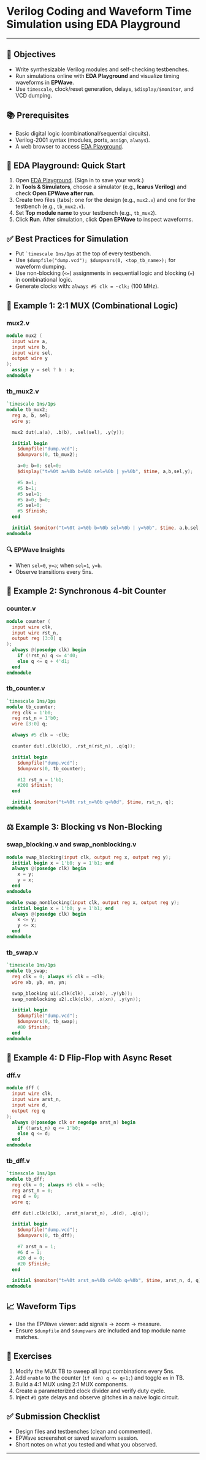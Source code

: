 
# Verilog Coding and Waveform Time Simulation using EDA Playground

---

## 📌 Objectives
- Write synthesizable Verilog modules and self-checking testbenches.
- Run simulations online with **EDA Playground** and visualize timing waveforms in **EPWave**.
- Use `timescale`, clock/reset generation, delays, `$display/$monitor`, and VCD dumping.

## 📚 Prerequisites
- Basic digital logic (combinational/sequential circuits).
- Verilog-2001 syntax (modules, ports, `assign`, `always`).
- A web browser to access [EDA Playground](https://edaplayground.com/).

## 🚀 EDA Playground: Quick Start
1. Open [EDA Playground](https://edaplayground.com/). (Sign in to save your work.)
2. In **Tools & Simulators**, choose a simulator (e.g., **Icarus Verilog**) and check **Open EPWave after run**.
3. Create two files (tabs): one for the design (e.g., `mux2.v`) and one for the testbench (e.g., `tb_mux2.v`).
4. Set **Top module name** to your testbench (e.g., `tb_mux2`).
5. Click **Run**. After simulation, click **Open EPWave** to inspect waveforms.

## ✅ Best Practices for Simulation
- Put `` `timescale 1ns/1ps `` at the top of every testbench.
- Use `$dumpfile("dump.vcd"); $dumpvars(0, <top_tb_name>);` for waveform dumping.
- Use non-blocking (`<=`) assignments in sequential logic and blocking (`=`) in combinational logic.
- Generate clocks with: `always #5 clk = ~clk;` (100 MHz).

## 🔧 Example 1: 2:1 MUX (Combinational Logic)
### mux2.v
```verilog
module mux2 (
  input wire a,
  input wire b,
  input wire sel,
  output wire y
);
  assign y = sel ? b : a;
endmodule
```
### tb_mux2.v
```verilog
`timescale 1ns/1ps
module tb_mux2;
  reg a, b, sel;
  wire y;

  mux2 dut(.a(a), .b(b), .sel(sel), .y(y));

  initial begin
    $dumpfile("dump.vcd");
    $dumpvars(0, tb_mux2);

    a=0; b=0; sel=0;
    $display("t=%0t a=%0b b=%0b sel=%0b | y=%0b", $time, a,b,sel,y);

    #5 a=1;
    #5 b=1;
    #5 sel=1;
    #5 a=0; b=0;
    #5 sel=0;
    #5 $finish;
  end

  initial $monitor("t=%0t a=%0b b=%0b sel=%0b | y=%0b", $time, a,b,sel,y);
endmodule
```
### 🔍 EPWave Insights
- When `sel=0`, `y=a`; when `sel=1`, `y=b`.
- Observe transitions every 5ns.

## 🔢 Example 2: Synchronous 4-bit Counter
### counter.v
```verilog
module counter (
  input wire clk,
  input wire rst_n,
  output reg [3:0] q
);
  always @(posedge clk) begin
    if (!rst_n) q <= 4'd0;
    else q <= q + 4'd1;
  end
endmodule
```
### tb_counter.v
```verilog
`timescale 1ns/1ps
module tb_counter;
  reg clk = 1'b0;
  reg rst_n = 1'b0;
  wire [3:0] q;

  always #5 clk = ~clk;

  counter dut(.clk(clk), .rst_n(rst_n), .q(q));

  initial begin
    $dumpfile("dump.vcd");
    $dumpvars(0, tb_counter);

    #12 rst_n = 1'b1;
    #200 $finish;
  end

  initial $monitor("t=%0t rst_n=%0b q=%0d", $time, rst_n, q);
endmodule
```

## ⚖️ Example 3: Blocking vs Non-Blocking
### swap_blocking.v and swap_nonblocking.v
```verilog
module swap_blocking(input clk, output reg x, output reg y);
  initial begin x = 1'b0; y = 1'b1; end
  always @(posedge clk) begin
    x = y;
    y = x;
  end
endmodule

module swap_nonblocking(input clk, output reg x, output reg y);
  initial begin x = 1'b0; y = 1'b1; end
  always @(posedge clk) begin
    x <= y;
    y <= x;
  end
endmodule
```
### tb_swap.v
```verilog
`timescale 1ns/1ps
module tb_swap;
  reg clk = 0; always #5 clk = ~clk;
  wire xb, yb, xn, yn;

  swap_blocking u1(.clk(clk), .x(xb), .y(yb));
  swap_nonblocking u2(.clk(clk), .x(xn), .y(yn));

  initial begin
    $dumpfile("dump.vcd");
    $dumpvars(0, tb_swap);
    #80 $finish;
  end
endmodule
```

## 🔁 Example 4: D Flip-Flop with Async Reset
### dff.v
```verilog
module dff (
  input wire clk,
  input wire arst_n,
  input wire d,
  output reg q
);
  always @(posedge clk or negedge arst_n) begin
    if (!arst_n) q <= 1'b0;
    else q <= d;
  end
endmodule
```
### tb_dff.v
```verilog
`timescale 1ns/1ps
module tb_dff;
  reg clk = 0; always #5 clk = ~clk;
  reg arst_n = 0;
  reg d = 0;
  wire q;

  dff dut(.clk(clk), .arst_n(arst_n), .d(d), .q(q));

  initial begin
    $dumpfile("dump.vcd");
    $dumpvars(0, tb_dff);

    #7 arst_n = 1;
    #6 d = 1;
    #20 d = 0;
    #20 $finish;
  end

  initial $monitor("t=%0t arst_n=%0b d=%0b q=%0b", $time, arst_n, d, q);
endmodule
```

## 📈 Waveform Tips
- Use the EPWave viewer: add signals → zoom → measure.
- Ensure `$dumpfile` and `$dumpvars` are included and top module name matches.

## 🧪 Exercises
1. Modify the MUX TB to sweep all input combinations every 5ns.
2. Add `enable` to the counter (`if (en) q <= q+1;`) and toggle `en` in TB.
3. Build a 4:1 MUX using 2:1 MUX components.
4. Create a parameterized clock divider and verify duty cycle.
5. Inject `#1` gate delays and observe glitches in a naive logic circuit.

## ✅ Submission Checklist
- Design files and testbenches (clean and commented).
- EPWave screenshot or saved waveform session.
- Short notes on what you tested and what you observed.

---
